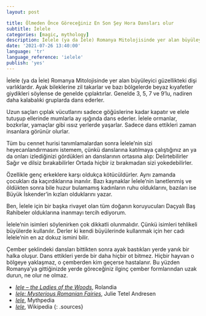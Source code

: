 ```yaml
---
layout: post

title: Ölmeden Önce Göreceğiniz En Son Şey Hora Dansları olur
subtitle: İelele
categories: [magic, mythology]
description: İelele (ya da İele) Romanya Mitolojisinde yer alan büyüleyici güzellikteki dişi varlıklardır. Ayak bileklerine zil takarlar ve bazı bölgelerde beyaz kıyafetler giydikleri söylense de genelde çıplaktırlar. Genelde 3, 5, 7 ve 9’lu, nadiren daha kalabalık gruplarda dans ederler.
date: '2021-07-26 13:40:00'
language: 'tr'
language_reference: 'ielele'
publish: 'yes'
---
```

İelele (ya da İele) Romanya Mitolojisinde yer alan büyüleyici güzellikteki dişi varlıklardır. Ayak bileklerine zil takarlar ve bazı bölgelerde beyaz kıyafetler giydikleri söylense de genelde çıplaktırlar. Genelde 3, 5, 7 ve 9’lu, nadiren daha kalabalıki gruplarda dans ederler.

Uzun saçları çıplak vücutlarını sadece göğüslerine kadar kapatır ve elele tutuşup ellerinde mumlarla ay ışığında dans ederler. İelele ormanlar, bozkırlar, yamaçlar gibi ıssız yerlerde yaşarlar. Sadece dans ettikleri zaman insanlara görünür olurlar.  

Tüm bu cennet hurisi tanımlamalardan sonra İelele’nin sizi heyecanlandırmasını istemem, çünkü danslarına katılmaya çalıştığınız an ya da onları izlediğinizi gördükleri an danslarının ortasına alıp:
Delirtebilirler
Sağır ve dilsiz bırakabilirler
Ortada hiçbir iz bırakmadan sizi yokedebilirler.

Özellikle genç erkeklere karşı oldukça kötücüldürler. Aynı zamanda çocukları da kaçırdıklarına inanılır. Bazı kaynaklar İelele’nin lanetlenmiş ve öldükten sonra bile huzur bulamamış kadınların ruhu olduklarını, bazıları ise Büyük İskender’in kızları olduklarını yazar.

Ben, İelele için bir başka rivayet olan tüm doğanın koruyucuları Daçyalı Baş Rahibeler olduklarına inanmayı tercih ediyorum.

İelele’nin isimleri söylenirken çok dikkatli olunmalıdır. Çünkü isimleri tehlikeli büyülerde kullanılır. Derler ki kendi büyülerinde kullanmak için her cadı İelele’nin en az dokuz ismini bilir.

Çember şeklindeki dansları bittikten sonra ayak bastıkları yerde yanık bir halka oluşur.
Dans ettikleri yerde bir daha hiçbir ot bitmez. Hiçbir hayvan o bölgeye yaklaşmaz, o çemberden kim geçerse hastalanır. Bu yüzden Romanya’ya gittiğinizde yerde göreceğiniz ilginç çember formlarından uzak durun, ne olur ne olmaz.

+ *[Iele – the Ladies of the Woods](https://rolandia.eu/en/blog/romanian-myths-legends/iele-the-ladies-of-the-woods)*, Rolandia
+ *[Iele: Mysterious Romanian Fairies](https://julietetelandresen.com/iele-mysterious-romanian-fairies/)*, Julie Tetel Andresen
+ *[Iele](https://mythpedia.fandom.com/wiki/Iele)*, Mythpedia
+ *[Iele](https://ro.wikipedia.org/wiki/Iele)*, Wikipedia
{: .sources}
